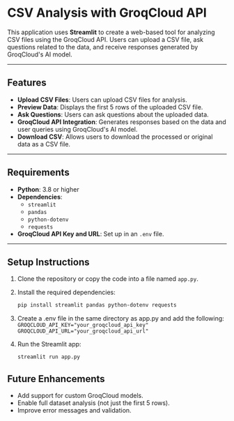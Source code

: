 # CSV Analysis with GroqCloud API

This application uses **Streamlit** to create a web-based tool for analyzing CSV files using the GroqCloud API. Users can upload a CSV file, ask questions related to the data, and receive responses generated by GroqCloud's AI model.

---

## Features
- **Upload CSV Files**: Users can upload CSV files for analysis.
- **Preview Data**: Displays the first 5 rows of the uploaded CSV file.
- **Ask Questions**: Users can ask questions about the uploaded data.
- **GroqCloud API Integration**: Generates responses based on the data and user queries using GroqCloud's AI model.
- **Download CSV**: Allows users to download the processed or original data as a CSV file.

---

## Requirements
- **Python**: 3.8 or higher
- **Dependencies**:
  - `streamlit`
  - `pandas`
  - `python-dotenv`
  - `requests`
- **GroqCloud API Key and URL**: Set up in an `.env` file.

---

## Setup Instructions

1. Clone the repository or copy the code into a file named `app.py`.

2. Install the required dependencies:
   ```bash
   pip install streamlit pandas python-dotenv requests
3. Create a .env file in the same directory as app.py and add the following:
   `GROQCLOUD_API_KEY="your_groqcloud_api_key"`
   `GROQCLOUD_API_URL="your_groqcloud_api_url"`
4. Run the Streamlit app:
   ```bash
   streamlit run app.py

## Future Enhancements
- Add support for custom GroqCloud models.
- Enable full dataset analysis (not just the first 5 rows).
- Improve error messages and validation.
